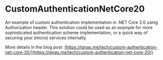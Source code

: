 # CustomAuthenticationNetCore20
An example of custom authentication implementation in .NET Core 2.0 using Authorization header. This solution could be used as an example for more sophisticated authentication scheme implementation, or a quick way of securing your (micro) services internally.

More details in the blog post: [https://ignas.me/tech/custom-authentication-net-core-20/](https://ignas.me/tech/custom-authentication-net-core-20/)
